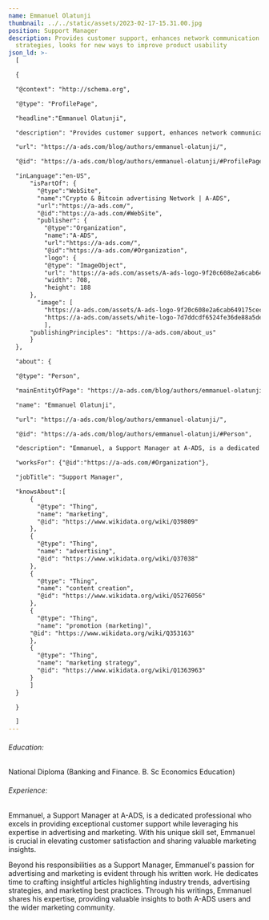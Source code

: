 ```yaml
---
name: Emmanuel Olatunji
thumbnail: ../../static/assets/2023-02-17-15.31.00.jpg
position: Support Manager
description: Provides customer support, enhances network communication
  strategies, looks for new ways to improve product usability
json_ld: >-
  [

  {

  "@context": "http://schema.org",

  "@type": "ProfilePage",

  "headline":"Emmanuel Olatunji",

  "description": "Provides customer support, enhances network communication strategies, looks for new ways to improve product usability",

  "url": "https://a-ads.com/blog/authors/emmanuel-olatunji/",

  "@id": "https://a-ads.com/blog/authors/emmanuel-olatunji/#ProfilePage",

  "inLanguage":"en-US",
      "isPartOf": {
        "@type":"WebSite",
        "name":"Crypto & Bitcoin advertising Network | A-ADS",
        "url":"https://a-ads.com/",
        "@id":"https://a-ads.com/#WebSite",
        "publisher": {
          "@type":"Organization",
          "name":"A-ADS",
          "url":"https://a-ads.com/",
          "@id":"https://a-ads.com/#Organization",   
          "logo": {
          "@type": "ImageObject",
          "url": "https://a-ads.com/assets/A-ads-logo-9f20c608e2a6cab649175cec3c3976253264542bc7b570a5de64eb3e206b5935.svg",
          "width": 708,
          "height": 188
      },
  	    "image": [
          "https://a-ads.com/assets/A-ads-logo-9f20c608e2a6cab649175cec3c3976253264542bc7b570a5de64eb3e206b5935.svg",
          "https://a-ads.com/assets/white-logo-7d7ddcdf6524fe36de88a5de9e76e6c6a6401b5e78910c27c1f0e7213cdc97bb.svg"
          ],
  	  "publishingPrinciples": "https://a-ads.com/about_us"
      }
  },

  "about": {

  "@type": "Person",

  "mainEntityOfPage": "https://a-ads.com/blog/authors/emmanuel-olatunji/",

  "name": "Emmanuel Olatunji",

  "url": "https://a-ads.com/blog/authors/emmanuel-olatunji/",

  "@id": "https://a-ads.com/blog/authors/emmanuel-olatunji/#Person",

  "description": "Emmanuel, a Support Manager at A-ADS, is a dedicated professional who excels in providing exceptional customer support while leveraging his expertise in advertising and marketing. With his unique skill set, Emmanuel is crucial in elevating customer satisfaction and sharing valuable marketing insights. Beyond his responsibilities as a Support Manager, Emmanuel's passion for advertising and marketing is evident through his written work. He dedicates time to crafting insightful articles highlighting industry trends, advertising strategies, and marketing best practices. Through his writings, Emmanuel shares his expertise, providing valuable insights to both A-ADS users and the wider marketing community.",

  "worksFor": {"@id":"https://a-ads.com/#Organization"},

  "jobTitle": "Support Manager",

  "knowsAbout":[
      {
        "@type": "Thing",
        "name": "marketing",
        "@id": "https://www.wikidata.org/wiki/Q39809"
      },
      {
        "@type": "Thing",
        "name": "advertising",
        "@id": "https://www.wikidata.org/wiki/Q37038"
      },	
      {
        "@type": "Thing",
        "name": "content creation",
        "@id": "https://www.wikidata.org/wiki/Q5276056"
      },
      {
        "@type": "Thing",
        "name": "promotion (marketing)",
  	  "@id": "https://www.wikidata.org/wiki/Q353163"
      },
      {
        "@type": "Thing",
        "name": "marketing strategy",
        "@id": "https://www.wikidata.org/wiki/Q1363963"
      }
      ]
  }

  }

  ]
---
```

###### Education:

National Diploma (Banking and Finance. B. Sc Economics Education)

###### Experience:

Emmanuel, a Support Manager at A-ADS, is a dedicated professional who excels in providing exceptional customer support while leveraging his expertise in advertising and marketing. With his unique skill set, Emmanuel is crucial in elevating customer satisfaction and sharing valuable marketing insights. 

Beyond his responsibilities as a Support Manager, Emmanuel's passion for advertising and marketing is evident through his written work. He dedicates time to crafting insightful articles highlighting industry trends, advertising strategies, and marketing best practices. Through his writings, Emmanuel shares his expertise, providing valuable insights to both A-ADS users and the wider marketing community.